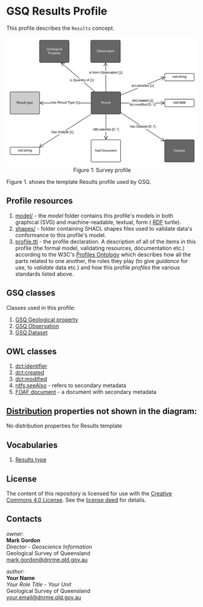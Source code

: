 # GSQ Results Profile
This profile describes the `Results` concept.

<p align="center">
<img src="model/profile-Results.svg" width="700px"><br>
Figure 1: Survey profile</p>

Figure 1. shows the template Results profile used by GSQ.

## Profile resources

1. [model/](model/) - the *model* folder contains this profile's models in both graphical (SVG) and machine-readable, textual, form ( [RDF](https://www.w3.org/RDF/) turtle).
2. [shapes/](shapes/) - folder containing SHACL shapes files used to validate data's conformance to this profile's model.
3. [profile.ttl](profile.ttl) - the profile declaration. A description of all of the items in this profile (the formal model, validating resources, documentation etc.) according to the W3C's [Profiles Ontology](https://www.w3.org/TR/dx-prof/) which describes how all the parts related to one another, the roles they play (to give *guidance* for use, to *validate* data etc.) and how this profile *profiles* the various standards listed above.

## GSQ classes
Classes used in this profile:

1. [GSQ Geological property](https://github.com/geological-survey-of-queensland/geofeatures-ont)
2. [GSQ Observation](https://github.com/geological-survey-of-queensland/gsq-dataset-profile)
3. [GSQ Dataset](https://github.com/geological-survey-of-queensland/gsq-dataset-profile)

## OWL classes
1. [dct:identifier](https://w3c.github.io/dxwg/dcat/#Property:resource_identifier)
2. [dct:created](https://w3c.github.io/dxwg/dcat/)
3. [dct:modified](https://w3c.github.io/dxwg/dcat/#Property:resource_update_date)
4. [rdfs:seeAlso](https://www.w3.org/TR/rdf-schema/#ch_seealso) - refers to secondary metadata
5. [FOAF document](http://xmlns.com/foaf/spec/#term_Document) - a document with secondary metadata

## [Distribution](https://w3c.github.io/dxwg/dcat/#Class:Distribution) properties not shown in the diagram:
No distribution properties for Results template

## Vocabularies
1. [Results type](https://vocabs.gsq.digital/vocabulary/result-type)

## License
The content of this repository is licensed for use with the [Creative Commons 4.0 License](https://creativecommons.org/licenses/by/4.0/). See the [license deed](LICENSE) for details.

## Contacts 
*owner*:  
**Mark Gordon**  
*Director - Geoscience Information*  
Geological Survey of Queensland  
<mark.gordon@dnrme.qld.gov.au>   

*author*:  
**Your Name**  
*Your Role Title - Your Unit*  
Geological Survey of Queensland  
<your.email@dnrme.qld.gov.au>
